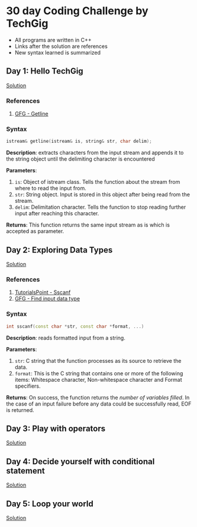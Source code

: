 # 30 day Coding Challenge by TechGig

* All programs are written in C++
* Links after the solution are references
* New syntax learned is summarized

## Day 1: Hello TechGig

[Solution](1-Hello.cpp)

### References

1. [GFG - Getline](https://www.geeksforgeeks.org/getline-string-c/)

### Syntax

```c++
istream& getline(istream& is, string& str, char delim);
```

**Description**: extracts characters from the input stream and appends it to the string object until the delimiting character is encountered

**Parameters**:

1. `is`: Object of istream class. Tells the function about the stream from where to read the input from.
2. `str`: String object. Input is stored in this object after being read from the stream.
3. `delim`: Delimitation character. Tells the function to stop reading further input after reaching this character.

**Returns**: This function returns the same input stream as is which is accepted as parameter.

## Day 2: Exploring Data Types

[Solution](2-Data_Types.cpp)

### References

1. [TutorialsPoint - Sscanf](https://www.tutorialspoint.com/c_standard_library/c_function_sscanf.htm)
2. [GFG - Find input data type](https://www.geeksforgeeks.org/program-find-data-type-user-input/)

### Syntax

```c++
int sscanf(const char *str, const char *format, ...)
```

**Description**: reads formatted input from a string.

**Parameters**:

1. `str`: C string that the function processes as its source to retrieve the data.
2. `format`: This is the C string that contains one or more of the following items: Whitespace character, Non-whitespace character and Format specifiers.

**Returns**:
On success, the function returns the *number of variables filled*. In the case of an input failure before any data could be successfully read, EOF is returned.

## Day 3: Play with operators

[Solution](3-Operators.cpp)

## Day 4: Decide yourself with conditional statement

[Solution](4-Conditionals.cpp)

## Day 5: Loop your world

[Solution](5-Factorial.cpp)